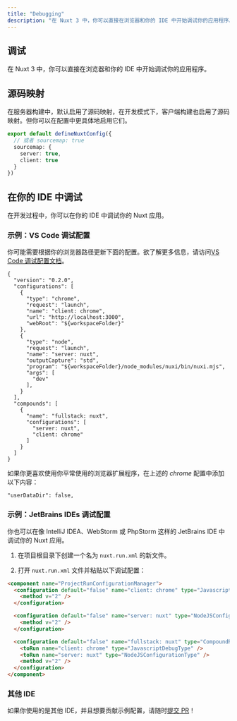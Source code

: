 ```yaml
---
title: "Debugging"
description: "在 Nuxt 3 中，你可以直接在浏览器和你的 IDE 中开始调试你的应用程序。"
---
```


## 调试

在 Nuxt 3 中，你可以直接在浏览器和你的 IDE 中开始调试你的应用程序。

## 源码映射

在服务器构建中，默认启用了源码映射，在开发模式下，客户端构建也启用了源码映射。但你可以在配置中更具体地启用它们。

```ts
export default defineNuxtConfig({
  // 或者 sourcemap: true
  sourcemap: {
    server: true,
    client: true
  }
})
```

## 在你的 IDE 中调试

在开发过程中，你可以在你的 IDE 中调试你的 Nuxt 应用。

### 示例：VS Code 调试配置

你可能需要根据你的浏览器路径更新下面的配置。欲了解更多信息，请访问[VS Code 调试配置文档](https://go.microsoft.com/fwlink/?linkid=830387)。

```json5
{
  "version": "0.2.0",
  "configurations": [
    {
      "type": "chrome",
      "request": "launch",
      "name": "client: chrome",
      "url": "http://localhost:3000",
      "webRoot": "${workspaceFolder}"
    },
    {
      "type": "node",
      "request": "launch",
      "name": "server: nuxt",
      "outputCapture": "std",
      "program": "${workspaceFolder}/node_modules/nuxi/bin/nuxi.mjs",
      "args": [
        "dev"
      ],
    }
  ],
  "compounds": [
    {
      "name": "fullstack: nuxt",
      "configurations": [
        "server: nuxt",
        "client: chrome"
      ]
    }
  ]
}
```

如果你更喜欢使用你平常使用的浏览器扩展程序，在上述的 _chrome_ 配置中添加以下内容：

```json5
"userDataDir": false,
```

### 示例：JetBrains IDEs 调试配置

你也可以在像 IntelliJ IDEA、WebStorm 或 PhpStorm 这样的 JetBrains IDE 中调试你的 Nuxt 应用。

1. 在项目根目录下创建一个名为 `nuxt.run.xml` 的新文件。

2. 打开 `nuxt.run.xml` 文件并粘贴以下调试配置：

```html
<component name="ProjectRunConfigurationManager">
  <configuration default="false" name="client: chrome" type="JavascriptDebugType" uri="http://localhost:3000" useFirstLineBreakpoints="true">
    <method v="2" />
  </configuration>

  <configuration default="false" name="server: nuxt" type="NodeJSConfigurationType" application-parameters="dev" path-to-js-file="$PROJECT_DIR$/node_modules/nuxi/bin/nuxi.mjs" working-dir="$PROJECT_DIR$">
    <method v="2" />
  </configuration>

  <configuration default="false" name="fullstack: nuxt" type="CompoundRunConfigurationType">
    <toRun name="client: chrome" type="JavascriptDebugType" />
    <toRun name="server: nuxt" type="NodeJSConfigurationType" />
    <method v="2" />
  </configuration>
</component>
```

### 其他 IDE

如果你使用的是其他 IDE，并且想要贡献示例配置，请随时[提交 PR](https://github.com/nuxt/nuxt/edit/main/docs/2.guide/3.going-further/9.debugging.md)！


